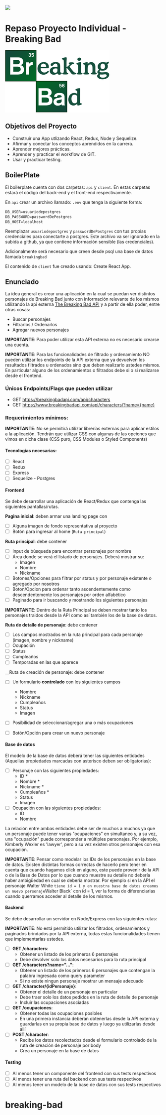 <p align='left'>
    <img src='https://static.wixstatic.com/media/85087f_0d84cbeaeb824fca8f7ff18d7c9eaafd~mv2.png/v1/fill/w_160,h_30,al_c,q_85,usm_0.66_1.00_0.01/Logo_completo_Color_1PNG.webp' </img>
</p>

# Repaso Proyecto Individual - Breaking Bad

<p align="left">
  <img height="200" src="./bb.png" />
</p>

## Objetivos del Proyecto

- Construir una App utlizando React, Redux, Node y Sequelize.
- Afirmar y conectar los conceptos aprendidos en la carrera.
- Aprender mejores prácticas.
- Aprender y practicar el workflow de GIT.
- Usar y practicar testing.


## BoilerPlate

El boilerplate cuenta con dos carpetas: `api` y `client`. En estas carpetas estará el código del back-end y el front-end respectivamente.

En `api` crear un archivo llamado: `.env` que tenga la siguiente forma:

```
DB_USER=usuariodepostgres
DB_PASSWORD=passwordDePostgres
DB_HOST=localhost
```

Reemplazar `usuariodepostgres` y `passwordDePostgres` con tus propias credenciales para conectarte a postgres. Este archivo va ser ignorado en la subida a github, ya que contiene información sensible (las credenciales).

Adicionalmente será necesario que creen desde psql una base de datos llamada `breakingbad`

El contenido de `client` fue creado usando: Create React App.

## Enunciado

La idea general es crear una aplicación en la cual se puedan ver distintos personajes de Breaking Bad junto con información relevante de los mismos utilizando la api externa [The Breaking Bad API](https://breakingbadapi.com/) y a partir de ella poder, entre otras cosas:

  - Buscar personajes
  - Filtrarlos / Ordenarlos
  - Agregar nuevos personajes

__IMPORTANTE__: Para poder utilizar esta API externa no es necesario crearse una cuenta.

__IMPORTANTE__: Para las funcionalidades de filtrado y ordenamiento NO pueden utilizar los endpoints de la API externa que ya devuelven los resultados filtrados u ordenados sino que deben realizarlo ustedes mismos. En particular alguno de los ordenamientos o filtrados debe si o si realizarse desde el frontend.

### Únicos Endpoints/Flags que pueden utilizar

  - GET https://breakingbadapi.com/api/characters
  - GET https://www.breakingbadapi.com/api/characters/?name={name}

### Requerimientos mínimos:


__IMPORTANTE__: No se permitirá utilizar librerías externas para aplicar estilos a la aplicación. Tendrán que utilizar CSS con algunas de las opciones que vimos en dicha clase (CSS puro, CSS Modules o Styled Components)

#### Tecnologías necesarias:
- [ ] React
- [ ] Redux
- [ ] Express
- [ ] Sequelize - Postgres

#### Frontend

Se debe desarrollar una aplicación de React/Redux que contenga las siguientes pantallas/rutas.

__Pagina inicial__: deben armar una landing page con
- [ ] Alguna imagen de fondo representativa al proyecto
- [ ] Botón para ingresar al home (`Ruta principal`)

__Ruta principal__: debe contener
- [ ] Input de búsqueda para encontrar personajes por nombre
- [ ] Área donde se verá el listado de personajes. Deberá mostrar su:
  - Imagen
  - Nombre
  - Nickname
- [ ] Botones/Opciones para filtrar por status y por personaje existente o agregado por nosotros
- [ ] Boton/Opcion para ordenar tanto ascendentemente como descendentemente los personajes por orden alfabético
- [ ] Paginado para ir buscando y mostrando los siguientes personajes

__IMPORTANTE__: Dentro de la Ruta Principal se deben mostrar tanto los personajes traidos desde la API como así también los de la base de datos.

__Ruta de detalle de personaje__: debe contener
- [ ] Los campos mostrados en la ruta principal para cada personaje (imagen, nombre y nickname)
- [ ] Ocupación
- [ ] Status
- [ ] Cumpleaños
- [ ] Temporadas en las que aparece

__Ruta de creación de personaje: debe contener
- [ ] Un formulario __controlado__ con los siguientes campos
  - Nombre
  - Nickname 
  - Cumpleaños 
  - Status
  - Imagen
- [ ] Posibilidad de seleccionar/agregar una o más ocupaciones
- [ ] Botón/Opción para crear un nuevo personaje
 

#### Base de datos

El modelo de la base de datos deberá tener las siguientes entidades (Aquellas propiedades marcadas con asterísco deben ser obligatorias):

- [ ] Personaje con las siguientes propiedades:
  - ID *
  - Nombre *
  - Nickname *
  - Cumpleaños *
  - Status
  - Imagen
- [ ] Ocupación con las siguientes propiedades:
  - ID
  - Nombre

La relación entre ambas entidades debe ser de muchos a muchos ya que un personaje puede tener varias "ocupaciones" en simultaneo y, a su vez, una "ocupación" puede corresponder a múltiples personajes. Por ejemplo, Kimberly Wexler es 'lawyer', pero a su vez existen otros personajes con esa ocupación.

__IMPORTANTE__: Pensar como modelar los IDs de los personajes en la base de datos. Existen distintas formas correctas de hacerlo pero tener en cuenta que cuando hagamos click en alguno, este puede provenir de la API o de la Base de Datos por lo que cuando muestre su detalle no debería haber ambigüedad en cual se debería mostrar. Por ejemplo si en la API el personaje Walter White ` tiene id = 1 y en nuestra base de datos creamos un nuevo personaje `Walter Black` con id = 1, ver la forma de diferenciarlas cuando querramos acceder al detalle de los mismos.

#### Backend

Se debe desarrollar un servidor en Node/Express con las siguientes rutas:

__IMPORTANTE__: No está permitido utilizar los filtrados, ordenamientos y paginados brindados por la API externa, todas estas funcionalidades tienen que implementarlas ustedes.

- [ ] __GET /characters__:
  - Obtener un listado de los primeros 6 personajes
  - Debe devolver solo los datos necesarios para la ruta principal
- [ ] __GET /characters?name="..."__:
  - Obtener un listado de los primeros 6 personajes que contengan la palabra ingresada como query parameter
  - Si no existe ningun personaje mostrar un mensaje adecuado
- [ ] __GET /character/{idPersonaje}__:
  - Obtener el detalle de un personaje en particular
  - Debe traer solo los datos pedidos en la ruta de detalle de personaje
  - Incluir las ocupaciones asociadas
- [ ] __GET /ocupaciones__:
  - Obtener todas las ocupaciones posibles
  - En una primera instancia deberán obtenerlas desde la API externa y guardarlas en su propia base de datos y luego ya utilizarlas desde allí
- [ ] __POST /character__:
  - Recibe los datos recolectados desde el formulario controlado de la ruta de creación de personaje por body
  - Crea un personaje en la base de datos

#### Testing
- [ ] Al menos tener un componente del frontend con sus tests respectivos
- [ ] Al menos tener una ruta del backend con sus tests respectivos
- [ ] Al menos tener un modelo de la base de datos con sus tests respectivos
# breaking-bad

